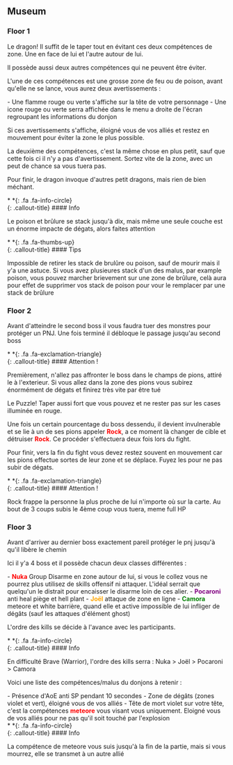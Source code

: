 ## Museum

### Floor 1<a name="Museum-1F"></a>

<p>Le dragon! Il suffit de le taper tout en évitant ces deux compétences de zone. Une en face de lui et l'autre autour de lui.</p>

<p>Il possède aussi deux autres compétences qui ne peuvent être éviter.</p>

<p>L'une de ces compétences est une grosse zone de feu ou de poison, avant qu'elle ne se lance, vous aurez deux avertissements :</p>
- Une flamme rouge ou verte s'affiche sur la tête de votre personnage
- Une icone rouge ou verte serra affichée dans le menu a droite de l'écran regroupant les informations du donjon

<p>Si ces avertissements s'affiche, éloigné vous de vos alliés et restez en mouvement pour éviter la zone le plus possible.</p>

<p>La deuxième des compétences, c'est la même chose en plus petit, sauf que cette fois ci il n'y a pas d'avertissement. Sortez vite de la zone, avec un peut de chance sa vous tuera pas.</p>

<p>Pour finir, le dragon invoque d'autres petit dragons, mais rien de bien méchant.</p>

<div class="callout-block callout-info"><div class="icon-holder">*&nbsp;*{: .fa .fa-info-circle}
</div><div class="content">
{: .callout-title}
#### Info

Le poison et brûlure se stack jusqu'à dix, mais même une seule couche est un énorme impacte de dégats, alors faites attention

</div></div>

<div class="callout-block callout-success"><div class="icon-holder">*&nbsp;*{: .fa .fa-thumbs-up}
</div><div class="content">
{: .callout-title}
#### Tips

Impossible de retirer les stack de brulûre ou poison, sauf de mourir mais il y'a une astuce. Si vous avez plusieures stack d'un des malus, par example poison, vous pouvez marcher brievement sur une zone de brûlure, celà aura pour effet de supprimer vos stack de poison pour vour le remplacer par une stack de brûlure

</div></div>

### Floor 2<a name="Museum-2F"></a>


<p>Avant d'atteindre le second boss il vous faudra tuer des monstres pour protéger un PNJ. Une fois terminé il débloque le passage jusqu'au second boss</p>

<div class="callout-block callout-danger"><div class="icon-holder">*&nbsp;*{: .fa .fa-exclamation-triangle}
</div><div class="content">
{: .callout-title}
#### Attention !

Premièrement, n'allez pas affronter le boss dans le champs de pions, attiré le à l'exterieur. Si vous allez dans la zone des pions vous subirez énormément de dégats et finirez très vite par être tué

</div></div>

<p>Le Puzzle! Taper aussi fort que vous pouvez et ne rester pas sur les cases illuminée en rouge.</p>

<p>Une fois un certain pourcentage du boss dessendu, il devient invulnerable et se lie à un de ses pions appeler <font color="red"><b>Rock</b></font>, a ce moment là changer de cible et détruiser <font color="red"><b>Rock</b></font>. Ce procéder s'effectuera deux fois lors du fight.</p>

<p>Pour finir, vers la fin du fight vous devez restez souvent en mouvement car les pions effectue sortes de leur zone et se déplace. Fuyez les pour ne pas subir de dégats.</p>

<div class="callout-block callout-danger"><div class="icon-holder">*&nbsp;*{: .fa .fa-exclamation-triangle}
</div><div class="content">
{: .callout-title}
#### Attention !

Rock frappe la personne la plus proche de lui n'importe où sur la carte. Au bout de 3 coups subis le 4ème coup vous tuera, meme full HP

</div></div>

### Floor 3<a name="Museum-3F"></a>

<p>Avant d'arriver au dernier boss exactement pareil protéger le pnj jusqu'à qu'il libère le chemin</p>

<p>Ici il y'a 4 boss et il possède chacun deux classes différentes :</p>
- <font color="red"><b>Nuka</b></font> Group Disarme en zone autour de lui, si vous le collez vous ne pourrez plus utilisez de skills offensif ni attaquer. L'idéal serrait que quelqu'un le distrait pour encaisser le disarme loin de ces alier.
- <font color="purple"><b>Pocaroni</b></font> anti heal piège et hell plant 
- <font color="orange"><b>Joël</b></font> attaque de zone en ligne 
- <font color="green"><b>Camora</b></font> meteore et white barrière, quand elle et active impossible de lui infliger de dégâts (sauf les attaques d'élément ghost) 

<p>L'ordre des kills se décide à l'avance avec les participants.</p>

<div class="callout-block callout-info"><div class="icon-holder">*&nbsp;*{: .fa .fa-info-circle}
</div><div class="content">
{: .callout-title}
#### Info

En difficulté Brave (Warrior), l'ordre des kills serra : Nuka > Joël > Pocaroni > Camora

</div></div>

<p>Voici une liste des compétences/malus du donjons à retenir :</p>
- Présence d'AoE anti SP pendant 10 secondes
- Zone de dégâts (zones violet et vert), éloigné vous de vos alliés 
- Tête de mort violet sur votre tête, c'est la compétences <font color="red"><b>meteore</b></font> vous visant vous uniquement. Eloigné vous de vos alliés pour ne pas qu'il soit touché par l'explosion

<div class="callout-block callout-info"><div class="icon-holder">*&nbsp;*{: .fa .fa-info-circle}
</div><div class="content">
{: .callout-title}
#### Info

La compétence de meteore vous suis jusqu'à la fin de la partie, mais si vous mourrez, elle se transmet à un autre allié

</div></div>
